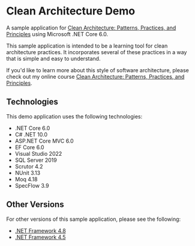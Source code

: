 # Clean Architecture Demo
A sample application for [Clean Architecture: Patterns, Practices, and Principles](https://pluralsight.pxf.io/clean-architecture) using Microsoft .NET Core 6.0.

This sample application is intended to be a learning tool for clean architecture practices. It incorporates several of these practices in a way that is simple and easy to understand.


If you'd like to learn more about this style of software architecture, please check out my online course [Clean Architecture: Patterns, Practices, and Principles](https://pluralsight.pxf.io/clean-architecture).

## Technologies
This demo application uses the following technologies:
 - .NET Core 6.0
 - C# .NET 10.0
 - ASP.NET Core MVC 6.0
 - EF Core 6.0
 - Visual Studio 2022
 - SQL Server 2019
 - Scrutor 4.2
 - NUnit 3.13
 - Moq 4.18
 - SpecFlow 3.9

## Other Versions
For other versions of this sample application, please see the following:
 - [.NET Framework 4.8](https://github.com/matthewrenze/clean-architecture-demo)
 - [.NET Framework 4.5](https://github.com/matthewrenze/clean-architecture-demo/tree/v4.5)